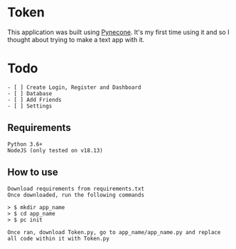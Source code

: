 # Token
This application was built using [Pynecone](https://pynecone.io/). It's my first time using it and so I thought about trying to make a text app with it.

# Todo
```
- [ ] Create Login, Register and Dashboard
- [ ] Database
- [ ] Add Friends
- [ ] Settings
```

## Requirements
```
Python 3.6+
NodeJS (only tested on v18.13)
```
## How to use
```
Download requirements from requirements.txt
Once downloaded, run the following commands

> $ mkdir app_name
> $ cd app_name
> $ pc init

Once ran, download Token.py, go to app_name/app_name.py and replace all code within it with Token.py
```
